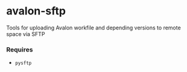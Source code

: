 # avalon-sftp
Tools for uploading Avalon workfile and depending versions to remote space via SFTP

### Requires
* `pysftp`
